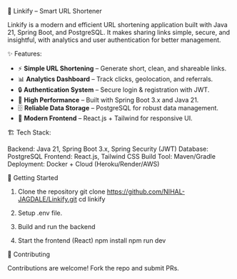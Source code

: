 ﻿🔗 Linkify – Smart URL Shortener

Linkify is a modern and efficient URL shortening application built with Java 21, Spring Boot, and PostgreSQL.
It makes sharing links simple, secure, and insightful, with analytics and user authentication for better management.


✨ Features:


- ⚡ **Simple URL Shortening** – Generate short, clean, and shareable links.  
- 📊 **Analytics Dashboard** – Track clicks, geolocation, and referrals.  
- 🔒 **Authentication System** – Secure login & registration with JWT.  
- 🚀 **High Performance** – Built with Spring Boot 3.x and Java 21.  
- 🗄 **Reliable Data Storage** – PostgreSQL for robust data management.  
- 🎨 **Modern Frontend** – React.js + Tailwind for responsive UI.  

🏗 Tech Stack:

Backend: Java 21, Spring Boot 3.x, Spring Security (JWT)
Database: PostgreSQL
Frontend: React.js, Tailwind CSS
Build Tool: Maven/Gradle
Deployment: Docker + Cloud (Heroku/Render/AWS)


🚀 Getting Started

1. Clone the repository
    git clone https://github.com/NIHAL-JAGDALE/Linkify.git
    cd linkify

2. Setup .env file.

3. Build and run the backend

4. Start the frontend (React)
    npm install
    npm run dev


🤝 Contributing

Contributions are welcome! Fork the repo and submit PRs.
